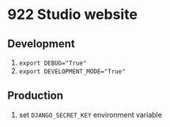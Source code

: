 # 922 Studio website

## Development

1. `export DEBUG="True"`
2. `export DEVELOPMENT_MODE="True"`

## Production

1. set `DJANGO_SECRET_KEY` environment variable